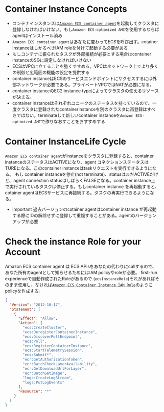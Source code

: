 Container Instance Concepts
==============================

* コンテナインスタンスは[`Amazon ECS container agent`](http://docs.aws.amazon.com/AmazonECS/latest/developerguide/ECS_agent.html)を起動してクラスタに登録しなければいけない。もし`Amazon ECS-optimized AMI`を使用するならばagentはインストール済み
* `Amazon ECS container agent`はあなたに変わってECSを呼び出す。cotainer instanceはしかるべきIAM roleを付けて起動する必要がある
* もしコンテナに振られたタスクが外部接続が必要とする場合はcontainer instanceのSGに設定しなければいけない
* ECSはVPCに立てることを強くすすめる。VPCはネットワーク上でより多くの制御と広範囲の機能の設定を提供する
* container instanceはECSのサービスエンドポイントにサクセスするには外部ネットワークが必要である。プライベートVPCではNATが必要になる。
* container instanceのEC2 instance typeによってクラスタの使えるリソースが決まる。
* container instanceはそれぞれユニークのステータスを持っているので、一度クラスタに登録されたcontainerinstanceを別のクラスタに再登録はすべきではない。terminateして新しいcontainer instanceを`Amazon ECS-optimized AMI`で作りなおすことをおすすめする

Container InstanceLife Cycle
============================

`Amazon ECS container agent`がinstanceをクラスタに登録すると、container instanceのステータスはACTIVEになり、agent コネクションステータスはTUREになる。このcontainer instanceはtaskリクエストを実行できるようになる。
もし container instanceを停止(not terminate)、statusはまだACTIVEだけど、agent connection statusはしばらくFALSEになる。container instance上で実行されているタスクは停止する。もしcontainer instance を再起動すると、cotainer agentはECSサービスに再接続する。タスクの再実行できるようになる。

* important 過去バージョンのcotainer agentはcontainer instance が再起動する際にIDの解除せずに登録して重複することがある。agentのバージョンアップが必要

Check the instance Role for your Account
==================================

Amazon ECS container agent は ECS APIsをあなたの代わりにcallするので、あなた所有のagentとして知らせるためにはIAM policyやroleが必要。
first-run experienceで自動作成されたRoleがあるので (`ecsInstanceRole`)それがあればそのまま使用し、なければ[`Amazon ECS Container Instance IAM Role`](http://docs.aws.amazon.com/AmazonECS/latest/developerguide/instance_IAM_role.html?shortFooter=true)のようにpolicyを作成する。

```json
{
  "Version": "2012-10-17",
  "Statement": [
    {
      "Effect": "Allow",
      "Action": [
        "ecs:CreateCluster",
        "ecs:DeregisterContainerInstance",
        "ecs:DiscoverPollEndpoint",
        "ecs:Poll",
        "ecs:RegisterContainerInstance",
        "ecs:StartTelemetrySession",
        "ecs:Submit*",
        "ecr:GetAuthorizationToken",
        "ecr:BatchCheckLayerAvailability",
        "ecr:GetDownloadUrlForLayer",
        "ecr:BatchGetImage",
        "logs:CreateLogStream",
        "logs:PutLogEvents"
      ],
      "Resource": "*"
    }
  ]
}
```
